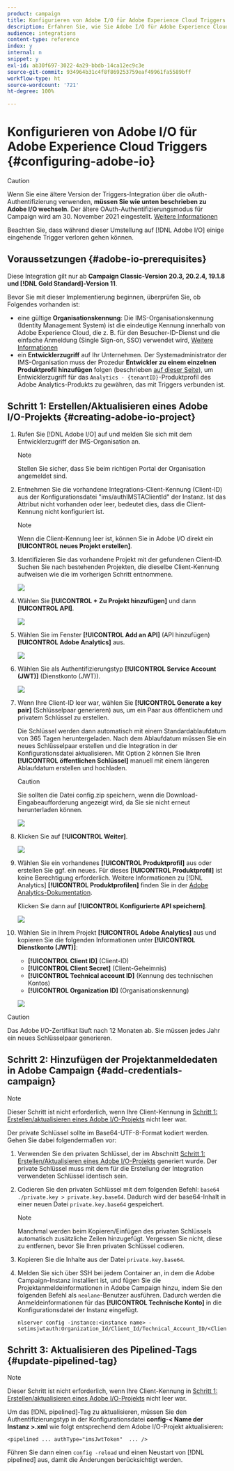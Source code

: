 ```yaml
---
product: campaign
title: Konfigurieren von Adobe I/O für Adobe Experience Cloud Triggers
description: Erfahren Sie, wie Sie Adobe I/O für Adobe Experience Cloud Triggers konfigurieren.
audience: integrations
content-type: reference
index: y
internal: n
snippet: y
exl-id: ab30f697-3022-4a29-bbdb-14ca12ec9c3e
source-git-commit: 934964b31c4f8f869253759eaf49961fa5589bff
workflow-type: ht
source-wordcount: '721'
ht-degree: 100%

---
```


# Konfigurieren von Adobe I/O für Adobe Experience Cloud Triggers {#configuring-adobe-io}

>[!CAUTION]
>
>Wenn Sie eine ältere Version der Triggers-Integration über die oAuth-Authentifizierung verwenden, **müssen Sie wie unten beschrieben zu Adobe I/O wechseln**. Der ältere OAuth-Authentifizierungsmodus für Campaign wird am 30. November 2021 eingestellt. [Weitere Informationen](https://experienceleaguecommunities.adobe.com/t5/adobe-analytics-discussions/adobe-analytics-legacy-api-end-of-life-notice/td-p/385411)
>
>Beachten Sie, dass während dieser Umstellung auf [!DNL Adobe I/O] einige eingehende Trigger verloren gehen können.

## Voraussetzungen {#adobe-io-prerequisites}

Diese Integration gilt nur ab **Campaign Classic-Version 20.3, 20.2.4, 19.1.8 und [!DNL Gold Standard]-Version 11**.

Bevor Sie mit dieser Implementierung beginnen, überprüfen Sie, ob Folgendes vorhanden ist:

* eine gültige **Organisationskennung**: Die IMS-Organisationskennung (Identity Management System) ist die eindeutige Kennung innerhalb von Adobe Experience Cloud, die z. B. für den Besucher-ID-Dienst und die einfache Anmeldung (Single Sign-on, SSO) verwendet wird, [Weitere Informationen](https://experienceleague.adobe.com/docs/core-services/interface/manage-users-and-products/organizations.html?lang=de)
* ein **Entwicklerzugriff** auf Ihr Unternehmen. Der Systemadministrator der IMS-Organisation muss der Prozedur **Entwickler zu einem einzelnen Produktprofil hinzufügen** folgen (beschrieben [auf dieser Seite](https://helpx.adobe.com/de/enterprise/admin-guide.html/enterprise/using/manage-developers.ug.html)), um Entwicklerzugriff für das `Analytics - {tenantID}`-Produktprofil des Adobe Analytics-Produkts zu gewähren, das mit Triggers verbunden ist.

## Schritt 1: Erstellen/Aktualisieren eines Adobe I/O-Projekts {#creating-adobe-io-project}

1. Rufen Sie [!DNL Adobe I/O] auf und melden Sie sich mit dem Entwicklerzugriff der IMS-Organisation an.

   >[!NOTE]
   >
   > Stellen Sie sicher, dass Sie beim richtigen Portal der Organisation angemeldet sind.

1. Entnehmen Sie die vorhandene Integrations-Client-Kennung (Client-ID) aus der Konfigurationsdatei &quot;ims/authIMSTAClientId&quot; der Instanz. Ist das Attribut nicht vorhanden oder leer, bedeutet dies, dass die Client-Kennung nicht konfiguriert ist.

   >[!NOTE]
   >
   >Wenn die Client-Kennung leer ist, können Sie in Adobe I/O direkt ein **[!UICONTROL neues Projekt erstellen]**.

1. Identifizieren Sie das vorhandene Projekt mit der gefundenen Client-ID. Suchen Sie nach bestehenden Projekten, die dieselbe Client-Kennung aufweisen wie die im vorherigen Schritt entnommene.

   ![](assets/do-not-localize/adobe_io_8.png)

1. Wählen Sie **[!UICONTROL + Zu Projekt hinzufügen]** und dann **[!UICONTROL API]**.

   ![](assets/do-not-localize/adobe_io_1.png)

1. Wählen Sie im Fenster **[!UICONTROL Add an API]** (API hinzufügen) **[!UICONTROL Adobe Analytics]** aus.

   ![](assets/do-not-localize/adobe_io_2.png)

1. Wählen Sie als Authentifizierungstyp **[!UICONTROL Service Account (JWT)]** (Dienstkonto (JWT)).

   ![](assets/do-not-localize/adobe_io_3.png)

1. Wenn Ihre Client-ID leer war, wählen Sie **[!UICONTROL Generate a key pair]** (Schlüsselpaar generieren) aus, um ein Paar aus öffentlichem und privatem Schlüssel zu erstellen.

   Die Schlüssel werden dann automatisch mit einem Standardablaufdatum von 365 Tagen heruntergeladen. Nach dem Ablaufdatum müssen Sie ein neues Schlüsselpaar erstellen und die Integration in der Konfigurationsdatei aktualisieren. Mit Option 2 können Sie Ihren **[!UICONTROL öffentlichen Schlüssel]** manuell mit einem längeren Ablaufdatum erstellen und hochladen.

   >[!CAUTION]
   >
   >Sie sollten die Datei config.zip speichern, wenn die Download-Eingabeaufforderung angezeigt wird, da Sie sie nicht erneut herunterladen können.

   ![](assets/do-not-localize/adobe_io_4.png)

1. Klicken Sie auf **[!UICONTROL Weiter]**.

   ![](assets/do-not-localize/adobe_io_5.png)

1. Wählen Sie ein vorhandenes **[!UICONTROL Produktprofil]** aus oder erstellen Sie ggf. ein neues. Für dieses **[!UICONTROL Produktprofil]** ist keine Berechtigung erforderlich. Weitere Informationen zu [!DNL Analytics] **[!UICONTROL Produktprofilen]** finden Sie in der [Adobe Analytics-Dokumentation](https://experienceleague.adobe.com/docs/analytics/admin/admin-console/home.html#admin-console?lang=de).

   Klicken Sie dann auf **[!UICONTROL Konfigurierte API speichern]**.

   ![](assets/do-not-localize/adobe_io_6.png)

1. Wählen Sie in Ihrem Projekt **[!UICONTROL Adobe Analytics]** aus und kopieren Sie die folgenden Informationen unter **[!UICONTROL Dienstkonto (JWT)]**:

   * **[!UICONTROL Client ID]** (Client-ID)
   * **[!UICONTROL Client Secret]** (Client-Geheimnis)
   * **[!UICONTROL Technical account ID]** (Kennung des technischen Kontos)
   * **[!UICONTROL Organization ID]** (Organisationskennung)

   ![](assets/do-not-localize/adobe_io_7.png)

>[!CAUTION]
>
>Das Adobe I/O-Zertifikat läuft nach 12 Monaten ab. Sie müssen jedes Jahr ein neues Schlüsselpaar generieren.

## Schritt 2: Hinzufügen der Projektanmeldedaten in Adobe Campaign {#add-credentials-campaign}

>[!NOTE]
>
>Dieser Schritt ist nicht erforderlich, wenn Ihre Client-Kennung in [Schritt 1: Erstellen/aktualisieren eines Adobe I/O-Projekts](#creating-adobe-io-project) nicht leer war.

Der private Schlüssel sollte im Base64-UTF-8-Format kodiert werden. Gehen Sie dabei folgendermaßen vor:

1. Verwenden Sie den privaten Schlüssel, der im Abschnitt [Schritt 1: Erstellen/Aktualisieren eines Adobe I/O-Projekts](#creating-adobe-io-project) generiert wurde. Der private Schlüssel muss mit dem für die Erstellung der Integration verwendeten Schlüssel identisch sein.

1. Codieren Sie den privaten Schlüssel mit dem folgenden Befehl: `base64 ./private.key > private.key.base64`. Dadurch wird der base64-Inhalt in einer neuen Datei `private.key.base64` gespeichert.

   >[!NOTE]
   >
   >Manchmal werden beim Kopieren/Einfügen des privaten Schlüssels automatisch zusätzliche Zeilen hinzugefügt. Vergessen Sie nicht, diese zu entfernen, bevor Sie Ihren privaten Schlüssel codieren.

1. Kopieren Sie die Inhalte aus der Datei `private.key.base64`.

1. Melden Sie sich über SSH bei jedem Container an, in dem die Adobe Campaign-Instanz installiert ist, und fügen Sie die Projektanmeldeinformationen in Adobe Campaign hinzu, indem Sie den folgenden Befehl als `neolane`-Benutzer ausführen. Dadurch werden die Anmeldeinformationen für das **[!UICONTROL Technische Konto]** in die Konfigurationsdatei der Instanz eingefügt.

   ```
   nlserver config -instance:<instance name> -setimsjwtauth:Organization_Id/Client_Id/Technical_Account_ID/<Client_Secret>/<Base64_encoded_Private_Key>
   ```

## Schritt 3: Aktualisieren des Pipelined-Tags {#update-pipelined-tag}

>[!NOTE]
>
>Dieser Schritt ist nicht erforderlich, wenn Ihre Client-Kennung in [Schritt 1: Erstellen/aktualisieren eines Adobe I/O-Projekts](#creating-adobe-io-project) nicht leer war.

Um das [!DNL pipelined]-Tag zu aktualisieren, müssen Sie den Authentifizierungstyp in der Konfigurationsdatei **config-&lt; Name der Instanz >.xml** wie folgt entsprechend dem Adobe I/O-Projekt aktualisieren:

```
<pipelined ... authType="imsJwtToken"  ... />
```

Führen Sie dann einen `config -reload` und einen Neustart von [!DNL pipelined] aus, damit die Änderungen berücksichtigt werden.
